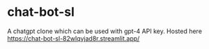 # chat-bot-sl

A chatgpt clone which can be used with gpt-4 API key. Hosted here https://chat-bot-sl-82wlqvjad8r.streamlit.app/
